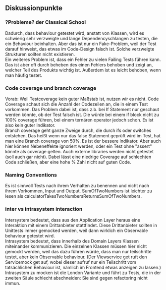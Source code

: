 ## Diskussionpunkte

### ?Probleme? der Classical School
Dadurch, dass behaviour getestet wird, anstatt von Klassen, wird es schwierig sehr verzweigte und lange Dependencyschlangen zu testen, die ein Behaviour beinhalten. Aber das ist nur ein Fake-Problem, weil der Test darauf hinweist, das etwas im Code-Design falsch ist. Solche verzweigte Strukturen sollten nicht existieren.  
Ein weiteres Problem ist, dass ein Fehler zu vielen Failing Tests führen kann. Das ist aber oft durch beheben des einen Fehlers behoben und zeigt an, welcher Teil des Produkts wichtig ist. Außerdem ist es leicht behoben, wenn man häufig testet.

### Code coverage und branch coverage
Vorab: Weil Testcoverage kein guter Maßstab ist, nutzen wir es nicht.
Code Coverage schaut sich die Anzahl der Codezeilen an, die in einem Test vorkommen. Das Problem dabei ist, dass z.b. bei If Statement nur geschaut werden könnte, ob der Test falsch ist. Die würde bei einem if block nicht zu 100% coverage führen, bei einem ternären operator jedoch schon. Es ist also kein guter Indikator.  
Branch coverage geht ganze Zweige durch, die durch ifs oder switches entstehen. Das heißt wenn nur das false Statement geprüft wird im Test, hat man eine Branch coverage von 50%. Es ist der bessere Indikator. Aber auch hier können Nebeneffekte ignoriert werden, oder ein Test ohne "assert" könnte als coverage gelten. Auch externe libraries werden nicht getestet (soll auch gar nicht). Dabei lässt eine niedrige Coverage auf schlechten Code schließen, aber eine hohe % Zahl nicht auf guten Code. 

### Naming Conventions
Es ist sinnvoll Tests nach ihrem Verhalten zu benennen und nicht nach ihrem Vorkommen, Input und Output.
SumOfTwoNumbers ist leichter zu lesen als calculatorTakesTwoNumbersReturnsSumOfTwoNumbers.

### inter vs intrasystem interaction
Intersystem bedeutet, dass aus den Application Layer heraus eine Interaktion mit einem Drittanbieter stattfindet. Diese Drittanbieter sollten in Unittests immer gemocked werden, weil dann wirklich ein Observable behaviour getestet wird.  
Intrasystem bedeutet, dass innerhalb des Domain Layers Klassen miteinander kommunizieren. Die einzelnen Klassen müssen hier nicht gemockt werden, weil das dazu führen würde, dass man nur teilschritte testet, aber kein Observable behaviour. (Der Viewservice get ruft den Servicemock  get auf, wobei dieser aufruf nur ein Teilschritt vom tatsächlichen Behaviour ist, nämlich im Frontend etwas anzeigen zu lassen.) Intrasystem zu mocken ist die London Variante und führt zu Tests, die in der zweiten Säule schlecht abschneiden: Sie sind gegen refactoring nicht immun.